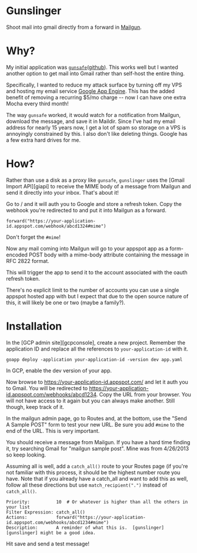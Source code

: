 # Gunslinger

Shoot mail into gmail directly from a forward in [Mailgun][mailgun].

# Why?

My initial application was [`gunsafe`][gunsafe]([github][github-gs]).  This works
well but I wanted another option to get mail into Gmail rather than self-host the
entire thing.  

Specifically, I wanted to reduce my attack surface by turning off my VPS and hosting
my email service [Google App Engine](https://cloud.google.com/appengine/).  This has
the added benefit of removing a recurring $5/mo charge -- now I can have one extra
Mocha every third month!

The way `gunsafe` worked, it would watch for a notification from Mailgun, download the
message, and save it in Maildir.  Since I've had my email address for nearly 15 years
now, I get a lot of spam so storage on a VPS is annoyingly constrained by this.  I
also don't like deleting things.  Google has a few extra hard drives for me.

# How?

Rather than use a disk as a proxy like `gunsafe`, `gunslinger` uses the
[Gmail Import API][giapi] to receive the MIME body of a message from Mailgun
and send it directly into your inbox.  That's about it!

Go to / and it will auth you to Google and store a refresh token.  Copy the
webhook you're redirected to and put it into Mailgun as a forward.

```
forward("https://your-application-id.appspot.com/webhook/abcd1324#mime")
```

Don't forget the `#mime`!

Now any mail coming into Mailgun will go to your appspot app as a form-encoded
POST body with a mime-body attribute containing the message in RFC 2822 format.

This will trigger the app to send it to the account associated with the oauth
refresh token.

There's no explicit limit to the number of accounts you can use a single appspot
hosted app with but I expect that due to the open source nature of this, it will
likely be one or two (maybe a family?).

# Installation

In the [GCP admin site][gcpconsole], create a new project.
Remember the application ID and replace all the references to `your-application-id`
with it.


```
goapp deploy -application your-application-id -version dev app.yaml
```

In GCP, enable the dev version of your app.

Now browse to https://your-application-id.appspot.com/ and let it auth you to 
Gmail.  You will be redirected to https://your-application-id.appspot.com/webhooks/abcd1234.
Copy the URL from your browser.  You will not have access to it again but you can always
make another.  Still though, keep track of it.

In the mailgun admin page, go to Routes and, at the bottom, use the "Send A Sample POST"
form to test your new URL.  Be sure you add `#mime` to the end of the URL.  This is very
important.

You should receive a message from Mailgun.  If you have a hard time finding it, try
searching Gmail for "mailgun sample post".  Mine was from 4/26/2013 so keep looking.

Assuming all is well, add a `catch_all()` route to your Routes page (if you're not familiar
with this process, it should be the highest number route you have.  Note that if you already
have a catch_all and want to add this as well, follow all these directions but use
`match_recipient(".")` instead of `catch_all()`.

```
Priority:          10  # Or whatever is higher than all the others in your list
Filter Expression: catch_all()
Actions:           forward("https://your-application-id.appspot.com/webhooks/abcd1234#mime")
Description:       A reminder of what this is.  [gunslinger][gunslinger] might be a good idea.
```

Hit save and send a test message!

[gae]: https://cloud.google.com/appengine/
[github-gs]: https://github.com/jamesandariese/gunsafe
[gunslinger]: https://github.com/jamesandariese/gunslinger
[gunsafe]: http://strudelline.net/gunsafe
[mailgun]: https://mailgun.com/
